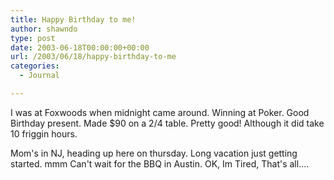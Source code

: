 ```yaml
---
title: Happy Birthday to me!
author: shawndo
type: post
date: 2003-06-18T00:00:00+00:00
url: /2003/06/18/happy-birthday-to-me
categories:
  - Journal

---
```

I was at Foxwoods when midnight came around. Winning at Poker. Good Birthday present. Made $90 on a 2/4 table. Pretty good! Although it did take 10 friggin hours.  

Mom's in NJ, heading up here on thursday. Long vacation just getting started. mmm Can't wait for the BBQ in Austin. OK, Im Tired, That's all....